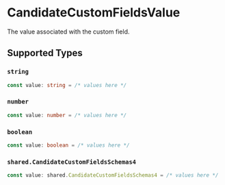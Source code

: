 # CandidateCustomFieldsValue

The value associated with the custom field.


## Supported Types

### `string`

```typescript
const value: string = /* values here */
```

### `number`

```typescript
const value: number = /* values here */
```

### `boolean`

```typescript
const value: boolean = /* values here */
```

### `shared.CandidateCustomFieldsSchemas4`

```typescript
const value: shared.CandidateCustomFieldsSchemas4 = /* values here */
```

